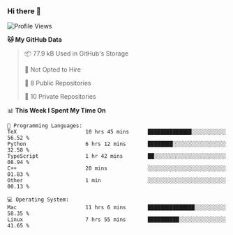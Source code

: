 ### Hi there 👋

<!--
**huayuan4396/huayuan4396** is a ✨ _special_ ✨ repository because its `README.md` (this file) appears on your GitHub profile.

Here are some ideas to get you started:

- 🔭 I’m currently working on ...
- 🌱 I’m currently learning ...
- 👯 I’m looking to collaborate on ...
- 🤔 I’m looking for help with ...
- 💬 Ask me about ...
- 📫 How to reach me: ...
- 😄 Pronouns: ...
- ⚡ Fun fact: ...
-->

<!--START_SECTION:waka-->
![Profile Views](http://img.shields.io/badge/Profile%20Views-0-blue)

**🐱 My GitHub Data** 

> 📦 77.9 kB Used in GitHub's Storage 
 > 
> 🚫 Not Opted to Hire
 > 
> 📜 8 Public Repositories 
 > 
> 🔑 10 Private Repositories 
 > 
📊 **This Week I Spent My Time On** 

```text
💬 Programming Languages: 
TeX                      10 hrs 45 mins      ██████████████░░░░░░░░░░░   56.52 % 
Python                   6 hrs 12 mins       ████████░░░░░░░░░░░░░░░░░   32.58 % 
TypeScript               1 hr 42 mins        ██░░░░░░░░░░░░░░░░░░░░░░░   08.94 % 
C++                      20 mins             ░░░░░░░░░░░░░░░░░░░░░░░░░   01.83 % 
Other                    1 min               ░░░░░░░░░░░░░░░░░░░░░░░░░   00.13 % 

💻 Operating System: 
Mac                      11 hrs 6 mins       ███████████████░░░░░░░░░░   58.35 % 
Linux                    7 hrs 55 mins       ██████████░░░░░░░░░░░░░░░   41.65 % 
```


<!--END_SECTION:waka-->
